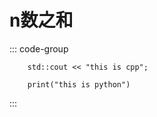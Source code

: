 # n数之和

::: code-group
```cpp[C++]
    std::cout << "this is cpp";
```

```python[python]
    print("this is python")
```
:::
